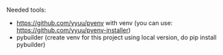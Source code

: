 Needed tools:

 * https://github.com/yyuu/pyenv with venv (you can use: https://github.com/yyuu/pyenv-installer)
 * pybuilder (create venv for this project using local version, do pip install pybuilder)
 

